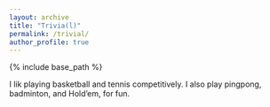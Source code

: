 ```yaml
---
layout: archive
title: "Trivia(l)"
permalink: /trivial/
author_profile: true
---
```


{% include base_path %}


I lik playing basketball and tennis competitively. I also play pingpong, badminton, and Hold’em, for fun. 
